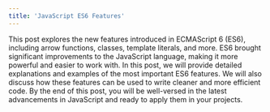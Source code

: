 ```yaml
---
title: 'JavaScript ES6 Features'
---
```


This post explores the new features introduced in ECMAScript 6 (ES6), including arrow functions, classes, template literals, and more. ES6 brought significant improvements to the JavaScript language, making it more powerful and easier to work with. In this post, we will provide detailed explanations and examples of the most important ES6 features. We will also discuss how these features can be used to write cleaner and more efficient code. By the end of this post, you will be well-versed in the latest advancements in JavaScript and ready to apply them in your projects.

